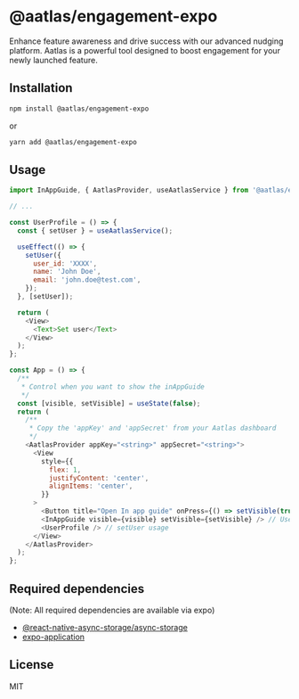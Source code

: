 # @aatlas/engagement-expo

Enhance feature awareness and drive success with our advanced nudging platform. Aatlas is a powerful tool designed to boost engagement for your newly launched feature.

## Installation

```sh
npm install @aatlas/engagement-expo
```

or

```sh
yarn add @aatlas/engagement-expo
```

## Usage

```js
import InAppGuide, { AatlasProvider, useAatlasService } from '@aatlas/engagement';

// ...

const UserProfile = () => {
  const { setUser } = useAatlasService();

  useEffect(() => {
    setUser({
      user_id: 'XXXX',
      name: 'John Doe',
      email: 'john.doe@test.com',
    });
  }, [setUser]);

  return (
    <View>
      <Text>Set user</Text>
    </View>
  );
};

const App = () => {
  /**
   * Control when you want to show the inAppGuide
   */
  const [visible, setVisible] = useState(false);
  return (
    /**
     * Copy the 'appKey' and 'appSecret' from your Aatlas dashboard
     */
    <AatlasProvider appKey="<string>" appSecret="<string>">
      <View
        style={{
          flex: 1,
          justifyContent: 'center',
          alignItems: 'center',
        }}
      >
        <Button title="Open In app guide" onPress={() => setVisible(true)} />
        <InAppGuide visible={visible} setVisible={setVisible} /> // Use the InAppGuide component with the required props
        <UserProfile /> // setUser usage
      </View>
    </AatlasProvider>
  );
};
```

## Required dependencies

(Note: All required dependencies are available via expo)

- [@react-native-async-storage/async-storage](https://docs.expo.dev/versions/latest/sdk/async-storage/)
- [expo-application](https://docs.expo.dev/versions/latest/sdk/application/)

## License

MIT
